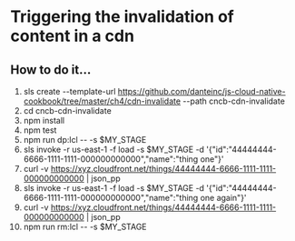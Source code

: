 # Triggering the invalidation of content in a cdn

## How to do it...
1. sls create --template-url https://github.com/danteinc/js-cloud-native-cookbook/tree/master/ch4/cdn-invalidate --path cncb-cdn-invalidate
2. cd cncb-cdn-invalidate
3. npm install
4. npm test
5. npm run dp:lcl -- -s $MY_STAGE
6. sls invoke -r us-east-1 -f load -s $MY_STAGE -d '{"id":"44444444-6666-1111-1111-000000000000","name":"thing one"}'
7. curl -v https://xyz.cloudfront.net/things/44444444-6666-1111-1111-000000000000 | json_pp
8. sls invoke -r us-east-1 -f load -s $MY_STAGE -d '{"id":"44444444-6666-1111-1111-000000000000","name":"thing one again"}'
9. curl -v https://xyz.cloudfront.net/things/44444444-6666-1111-1111-000000000000 | json_pp
10. npm run rm:lcl -- -s $MY_STAGE
